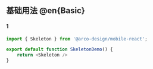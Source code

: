 ## 基础用法 @en{Basic}

#### 1

```js
import { Skeleton } from '@arco-design/mobile-react';

export default function SkeletonDemo() {
    return <Skeleton />
}
```
